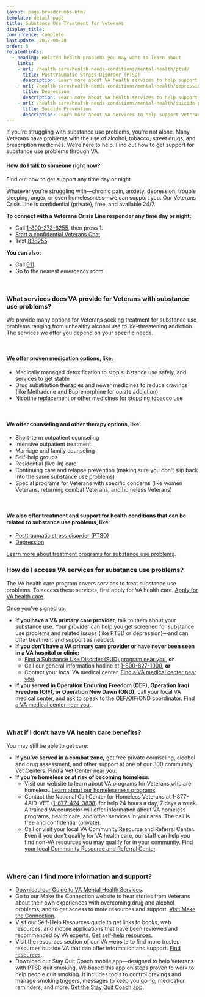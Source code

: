 ```yaml
---
layout: page-breadcrumbs.html
template: detail-page
title: Substance Use Treatment for Veterans
display_title:
concurrence: complete
lastupdate: 2017-06-28
order: 6
relatedlinks:
  - heading: Related health problems you may want to learn about
    links:
    - url: /health-care/health-needs-conditions/mental-health/ptsd/
      title: Posttraumatic Stress Disorder (PTSD)
      description: Learn more about VA health services to help support Veterans with PTSD.
    - url: /health-care/health-needs-conditions/mental-health/depression/
      title: Depression
      description: Learn more about VA health services to help support Veterans with depression.
    - url: /health-care/health-needs-conditions/mental-health/suicide-prevention/
      title: Suicide Prevention
      description: Learn more about VA services to help support Veterans at risk of suicide and their families.
---
```


<div class="va-introtext">

If you’re struggling with substance use problems, you’re not alone. Many Veterans have problems with the use of alcohol, tobacco, street drugs, and prescription medicines. We’re here to help. Find out how to get support for substance use problems through VA.

</div>

<div class="usa-alert usa-alert-warning">
  <div class="usa-alert-body">
	<h4 class="usa-alert-title">How do I talk to someone right now?</h4>
	<a id="crisis-expander-link">Find out how to get support any time day or night.</a></h4>
	<div id="crisis-expander-content" class="expander-content expander-content-closed">
	  <div class="expander-content-inner usa-alert-text">
	    <p>Whatever you’re struggling with—chronic pain, anxiety, depression, trouble sleeping, anger, or even homelessness—we can support you. Our Veterans Crisis Line is confidential (private), free, and available 24/7.</p>
	    <p><strong>To connect with a Veterans Crisis Line responder any time day or night:</strong></p>	  
	    <ul>
              <li>Call <a href="tel:+1-800-273-8255">1-800-273-8255</a>, then press 1.</li>
	      <li><a href="https://www.veteranscrisisline.net/ChatTermsOfService.aspx?account=Veterans%20Chat/">Start a confidential Veterans Chat</a>.</li>
  	      <li>Text <a href="sms:838255">838255</a>.</li>
            </ul>
     	    <p><strong>You can also:</strong></p>	  
            <ul>
              <li>Call <a href="tel:911">911</a>.</li>
	      <li>Go to the nearest emergency room.</li>
	    </ul>
	  </div>
  	</div>
      </div>
    </div>

<br>

<div class="feature" markdown=“1”>

### What services does VA provide for Veterans with substance use problems?

We provide many options for Veterans seeking treatment for substance use problems ranging from unhealthy alcohol use to life-threatening addiction. The services we offer you depend on your specific needs.

<br>

#### We offer proven medication options, like:

- Medically managed detoxification to stop substance use safely, and services to get stable
- Drug substitution therapies and newer medicines to reduce cravings (like Methadone and Buprenorphine for opiate addiction)
- Nicotine replacement or other medicines for stopping tobacco use

<br>

#### We offer counseling and other therapy options, like:

- Short-term outpatient counseling
- Intensive outpatient treatment
- Marriage and family counseling
- Self-help groups
- Residential (live-in) care
- Continuing care and relapse prevention (making sure you don’t slip back into the same substance use problems)
- Special programs for Veterans with specific concerns (like women Veterans, returning combat Veterans, and homeless Veterans)

<br>

#### We also offer treatment and support for health conditions that can be related to substance use problems, like:

- [Posttraumatic stress disorder (PTSD)](/health-care/health-needs-conditions/mental-health/ptsd/)
- [Depression](/health-care/health-needs-conditions/mental-health/depression/)

[Learn more about treatment programs for substance use problems](https://www.mentalhealth.va.gov/res-vatreatmentprograms.asp).

</div>

### How do I access VA services for substance use problems?

The VA health care program covers services to treat substance use problems. To access these services, first apply for VA health care. [Apply for VA health care](/health-care/how-to-apply/).

Once you’ve signed up:

- **If you have a VA primary care provider,** talk to them about your substance use. Your provider can help you get screened for substance use problems and related issues (like PTSD or depression)—and can offer treatment and support as needed.
- **If you don’t have a VA primary care provider or have never been seen in a VA hospital or clinic:**
  - [Find a Substance Use Disorder (SUD) program near you](https://www.va.gov/directory/guide/SUD.asp), **or**
  - Call our general information hotline at <a href="tel:+1-800-827-1000">1-800-827-1000</a>, **or**
  - Contact your local VA medical center. [Find a VA medical center near you](/facilities/).
- **If you served in Operation Enduring Freedom (OEF), Operation Iraqi Freedom (OIF), or Operation New Dawn (OND),** call your local VA medical center, and ask to speak to the OEF/OIF/OND coordinator. [Find a VA medical center near you](/facilities/).

<br>

### What if I don’t have VA health care benefits?

You may still be able to get care:

- **If you’ve served in a combat zone,** get free private counseling, alcohol and drug assessment, and other support at one of our 300 community Vet Centers. [Find a Vet Center near you](/facilities/).
- **If you’re homeless or at risk of becoming homeless:**
  - Visit our website to learn about VA programs for Veterans who are homeless. [Learn about our homelessness programs](https://www.va.gov/homeless/).
  - Contact the National Call Center for Homeless Veterans at 1-877-4AID-VET (<a href="tel:+18774243838">1-877-424-3838</a>) for help 24 hours a day, 7 days a week. A trained VA counselor will offer information about VA homeless programs, health care, and other services in your area. The call is free and confidential (private).
  - Call or visit your local VA Community  Resource and Referral Center. Even if you don’t qualify for VA health care, our staff can help you find non-VA resources you may qualify for in your community. [Find your local Community Resource and Referral Center]( https://www.va.gov/HOMELESS/Crrc.asp).

<br>

### Where can I find more information and support?

- [Download our Guide to VA Mental Health Services](https://www.mentalhealth.va.gov/docs/MHG_English.pdf).
- Go to our Make the Connection website to hear stories from Veterans about their own experiences with overcoming drug and alcohol problems, and to get access to more resources and support. [Visit Make the Connection](https://maketheconnection.net/).
- Visit our Self-Help Resources guide to get links to books, web resources, and mobile applications that have been reviewed and recommended by VA experts. [Get self-help resources](https://www.mentalhealth.va.gov/self_help.asp).
- Visit the resources section of our VA website to find more trusted resources outside VA that can offer information and support. [Find resources](https://www.mentalhealth.va.gov/substanceabuse.asp).
- Download our Stay Quit Coach mobile app—designed to help Veterans with PTSD quit smoking. We based this app on steps proven to work to help people quit smoking. It includes tools to control cravings and manage smoking triggers, messages to keep you going, medication reminders, and more. [Get the Stay Quit Coach app](https://mobile.va.gov/app/stay-quit-coach).

<script type="text/javascript">

  // Toggle the expandable crisis info
  document.getElementById('crisis-expander-link')
    .addEventListener('click', function () {
      document.getElementById('crisis-expander-content').classList.toggle('expander-content-closed');
    });
</script>
